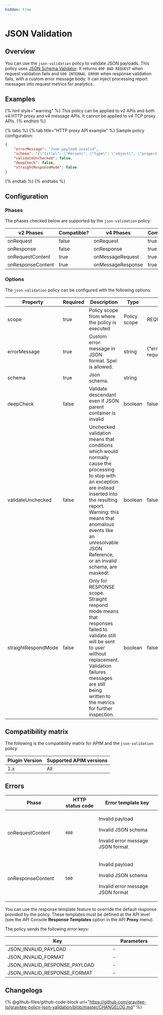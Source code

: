 ```yaml
---
hidden: true
---
```


# JSON Validation

## Overview

You can use the `json-validation` policy to validate JSON payloads. This policy uses [JSON Schema Validator](https://github.com/java-json-tools/json-schema-validator). It returns `400 BAD REQUEST` when request validation fails and `500 INTERNAL ERROR` when response validation fails, with a custom error message body. It can inject processing report messages into request metrics for analytics.

## Examples

{% hint style="warning" %}
This policy can be applied to v2 APIs and both v4 HTTP proxy and v4 message APIs. It cannot be applied to v4 TCP proxy APIs.
{% endhint %}

{% tabs %}
{% tab title="HTTP proxy API example" %}
Sample policy configuration:

```json
{
	"errorMessage": "Json payload invalid",
	"schema": "{\"title\": \"Person\", \"type\": \"object\", \"properties\": {\"name\": {\"type\": \"string\"}}, \"required\": [\"name\"]}",
	"validateUnchecked": false,
	"deepCheck": false,
	"straightResponseMode": false
}
```
{% endtab %}
{% endtabs %}

## Configuration

### Phases

The phases checked below are supported by the `json-validation` policy:

<table data-full-width="false"><thead><tr><th width="202">v2 Phases</th><th width="139" data-type="checkbox">Compatible?</th><th width="198">v4 Phases</th><th data-type="checkbox">Compatible?</th></tr></thead><tbody><tr><td>onRequest</td><td>false</td><td>onRequest</td><td>true</td></tr><tr><td>onResponse</td><td>false</td><td>onResponse</td><td>true</td></tr><tr><td>onRequestContent</td><td>true</td><td>onMessageRequest</td><td>true</td></tr><tr><td>onResponseContent</td><td>true</td><td>onMessageResponse</td><td>true</td></tr></tbody></table>

### Options

The `json-validation` policy can be configured with the following options:

<table><thead><tr><th width="227">Property</th><th width="112" data-type="checkbox">Required</th><th width="235">Description</th><th>Type</th><th>Default</th></tr></thead><tbody><tr><td>scope</td><td>true</td><td>Policy scope from where the policy is executed</td><td>Policy scope</td><td>REQUEST_CONTENT</td></tr><tr><td>errorMessage</td><td>true</td><td>Custom error message in JSON format. Spel is allowed.</td><td>string</td><td>{"error":"Bad request"}</td></tr><tr><td>schema</td><td>true</td><td>Json schema.</td><td>string</td><td></td></tr><tr><td>deepCheck</td><td>false</td><td>Validate descendant even if JSON parent container is invalid</td><td>boolean</td><td>false</td></tr><tr><td>validateUnchecked</td><td>false</td><td>Unchecked validation means that conditions which would normally cause the processing to stop with an exception are instead inserted into the resulting report. Warning: this means that anomalous events like an unresolvable JSON Reference, or an invalid schema, are masked!.</td><td>boolean</td><td>false</td></tr><tr><td>straightRespondMode</td><td>false</td><td>Only for RESPONSE scope. Straight respond mode means that responses failed to validate still will be sent to user without replacement. Validation failures messages are still being written to the metrics for further inspection.</td><td>boolean</td><td>false</td></tr></tbody></table>

## Compatibility matrix

The following is the compatibility matrix for APIM and the `json-validation` policy:

<table data-full-width="false"><thead><tr><th>Plugin Version</th><th>Supported APIM versions</th></tr></thead><tbody><tr><td>1.x</td><td>All</td></tr></tbody></table>

## Errors

<table data-full-width="false"><thead><tr><th width="210">Phase</th><th width="171">HTTP status code</th><th width="387">Error template key</th></tr></thead><tbody><tr><td>onRequestContent</td><td><code>400</code></td><td><p>Invalid payload</p><p>Invalid JSON schema</p><p>Invalid error message JSON format</p></td></tr><tr><td>onResponseContent</td><td><code>500</code></td><td><p>Invalid payload</p><p>Invalid JSON schema</p><p>Invalid error message JSON format</p></td></tr></tbody></table>

You can use the response template feature to override the default response provided by the policy. These templates must be defined at the API level (see the API Console **Response Templates** option in the API **Proxy** menu).

The policy sends the following error keys:

<table data-full-width="false"><thead><tr><th width="355.6456692913386">Key</th><th width="171">Parameters</th></tr></thead><tbody><tr><td>JSON_INVALID_PAYLOAD</td><td>-</td></tr><tr><td>JSON_INVALID_FORMAT</td><td>-</td></tr><tr><td>JSON_INVALID_RESPONSE_PAYLOAD</td><td>-</td></tr><tr><td>JSON_INVALID_RESPONSE_FORMAT</td><td>-</td></tr></tbody></table>

## Changelogs

{% @github-files/github-code-block url="https://github.com/gravitee-io/gravitee-policy-json-validation/blob/master/CHANGELOG.md" %}
